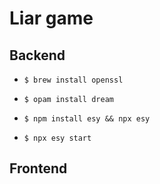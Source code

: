 # Liar game

## Backend

- `$ brew install openssl`

- `$ opam install dream`
- `$ npm install esy && npx esy`
- `$ npx esy start`

## Frontend
